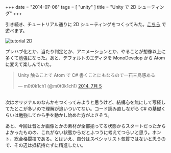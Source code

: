 +++
date = "2014-07-06"
tags = [ "unity" ]
title = "Unity で 2D シューティング"
+++

引き続き、チュートリアル通りに 2D シューティングをつくってみた。[こちら](/unity/Tutorial2D.html) で遊べます。

![tutorial 2D](/my-images/entry/unity-2d.gif)

<!--more-->

プレハブ化とか、当たり判定とか、アニメーションとか、やることが想像以上に多くて勉強になった。あと、デフォルトのエディタを MonoDevelop から Atom に変えて楽しんでいた。

<blockquote class="twitter-tweet" lang="ja"><p>Unity 触ることで Atom で C# 書くことにもなるので一石三鳥感ある</p>&mdash; m0t0k1ch1 (@m0t0k1ch1) <a href="https://twitter.com/m0t0k1ch1/statuses/485478509913993217">2014, 7月 5</a></blockquote>
<script async src="//platform.twitter.com/widgets.js" charset="utf-8"></script>

<br />
次はオリジナルのなんかをつくってみようと思うけど、結構心を無にして写経してたとこが多いので理解が追いついてない。コード読み直しながら C# の基礎くらいは勉強してから手を動かし始めた方がよさそう。

あと、今回は音とか画像とかの素材が全部揃ってる状態からスタートだったからよかったものの、これがない状態からだとふつうに考えてつらいと思う。ホント、総合格闘技である。とはいえ、自分はスペシャリスト気質ではないと思うので、その辺は抵抗持たずに精進したい。







